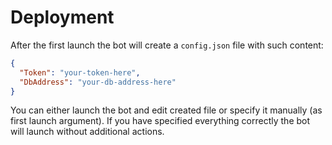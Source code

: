 # Deployment

After the first launch the bot will create a `config.json` file with such content:
```json
{
  "Token": "your-token-here",
  "DbAddress": "your-db-address-here"
}
```
You can either launch the bot and edit created file or specify it manually (as first launch argument). If you have specified everything correctly the bot will launch without additional actions.
